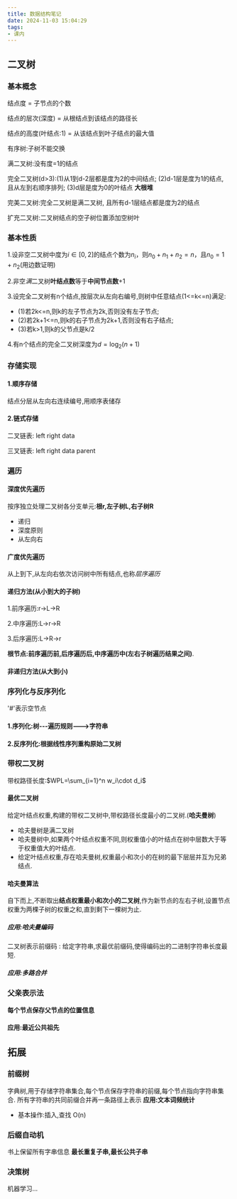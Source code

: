 ```yaml
---
title: 数据结构笔记
date: 2024-11-03 15:04:29
tags:
- 课内
---
```

<!-- more -->

## 二叉树

### 基本概念

结点度 = 子节点的个数

结点的层次(深度) = 从根结点到该结点的路径长

结点的高度(叶结点:1) = 从该结点到叶子结点的最大值

有序树:子树不能交换

满二叉树:没有度=1的结点

完全二叉树(d>3):(1)从1到d-2层都是度为2的中间结点; (2)d-1层是度为1的结点, 且从左到右顺序排列; (3)d层是度为0的叶结点 **大根堆**

完美二叉树:完全二叉树是满二叉树, 且所有d-1层结点都是度为2的结点

扩充二叉树:二叉树结点的空子树位置添加空树叶

### 基本性质

1.设非空二叉树中度为$i\in[0,2]$的结点个数为$n_i$，则$n_0+n_1+n_2=n$，且$n_0=1+n_2$(用边数证明)

2.非空*满*二叉树**叶结点数**等于**中间节点数**+1

3.设完全二叉树有n个结点,按层次从左向右编号,则树中任意结点(1<=k<=n)满足:

- (1)若2k<=n,则k的左子节点为2k,否则没有左子节点;
- (2)若2k+1<=n,则k的右子节点为2k+1,否则没有右子结点;
- (3)若k>1,则k的父节点是k/2

4.有n个结点的完全二叉树深度为$d=\log_2(n+1)$

### 存储实现

#### 1.顺序存储

结点分层从左向右连续编号,用顺序表储存

#### 2.链式存储

二叉链表: left right data

三叉链表: left right data parent

### 遍历

#### 深度优先遍历

按序独立处理二叉树各分支单元:**根r,左子树L,右子树R**

- 递归
- 深度原则
- 从左向右

#### 广度优先遍历

从上到下,从左向右依次访问树中所有结点,也称*层序遍历*

#### 递归方法(从小到大的子树)

1.前序遍历:r->L->R

2.中序遍历:L->r->R

3.后序遍历:L->R->r

**根节点:前序遍历前,后序遍历后,中序遍历中(左右子树遍历结果之间)**.

#### 非递归方法(从大到小)

### 序列化与反序列化

'#'表示空节点

#### 1.序列化:树---遍历规则--->字符串



#### 2.反序列化:根据线性序列**重构**原始二叉树

### 带权二叉树

带权路径长度:$WPL=\sum_{i=1}^n w_i\cdot d_i$

#### 最优二叉树

给定叶结点权重,构建的带权二叉树中,带权路径长度最小的二叉树.(**哈夫曼树**)

- 哈夫曼树是满二叉树
- 哈夫曼树中,如果两个叶结点权重不同,则权重值小的叶结点在树中层数大于等于权重值大的叶结点.
- 给定叶结点权重,存在哈夫曼树,权重最小和次小的在树的最下层层并互为兄弟结点.

#### 哈夫曼算法

自下而上,不断取出**结点权重最小和次小的二叉树**,作为新节点的左右子树,设置节点权重为两棵子树的权重之和,直到剩下一棵树为止.

##### 应用:哈夫曼编码

二叉树表示前缀码
: 给定字符串,求最优前缀码,使得编码出的二进制字符串长度最短.

##### 应用:多路合并

### 父亲表示法

**每个节点保存父节点的位置信息**

#### 应用:最近公共祖先

## 拓展

### 前缀树

字典树,用于存储字符串集合,每个节点保存字符串的前缀,每个节点指向字符串集合.
所有字符串的共同前缀合并再一条路径上表示
**应用:文本词频统计**

- 基本操作:插入,查找 O(n)

### 后缀自动机

书上保留所有字串信息
**最长重复子串,最长公共子串**

### 决策树

机器学习...

